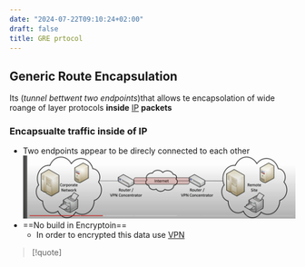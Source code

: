 ```yaml
---
date: "2024-07-22T09:10:24+02:00"
draft: false
title: GRE prtocol
---
```


## Generic Route Encapsulation

Its (*tunnel bettwent two endpoints*)that allows te encapsolation of
wide roange of layer protocols **inside**
[IP](/Network/Ref_OSI/IP) **packets**

### Encapsualte traffic inside of IP

-   Two endpoints appear to be direcly connected to each other
    ![GREModel_visual.png](/static/GREModel_visual.png)
-   ==No build in Encryptoin==
    -   In order to encrypted this data use [VPN](/VPN)

> \[!quote\]
